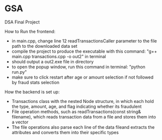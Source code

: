 # GSA
DSA Final Project

How to Run the frontend:
- in main.cpp, change line 12 readTransactionsCaller parameter to the file path to the downloaded data set
- compile the project to produce the executable with this command: "g++ main.cpp transactions.cpp -o out2" in terminal
- should output a out2.exe file in directory
- to open the popup window, run this command in terminal: "python run.py"
- make sure to click restart after age or amount selection if not followed by fraud stats selection

How the backend is set up:
- Transactions class with the nested Node structure, in which each hold the type, amount, age, and flag indicating whether its fraudulent
- File operation methods, such as readTransactions(const string& filename), which reads transaction data from a file and stores them into a vector
- The file operations also parse each line of the data fileand extracts the attributes and converts them into their specific types
  
